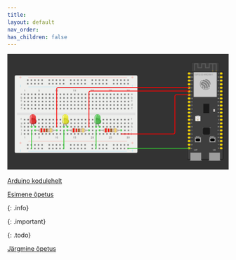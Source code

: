 ```yaml
---
title: 
layout: default
nav_order: 
has_children: false
---
```


![](HTTP-info-saamine/pildid/1.png)

[Arduino kodulehelt](https://www.arduino.cc/en/software)

[Esimene õpetus](./esp32-arduinoIDE-ettevalmistus)

{: .info}

{: .important}

{: .todo}

[Järgmine õpetus](../node-red-ettevalmistus/)